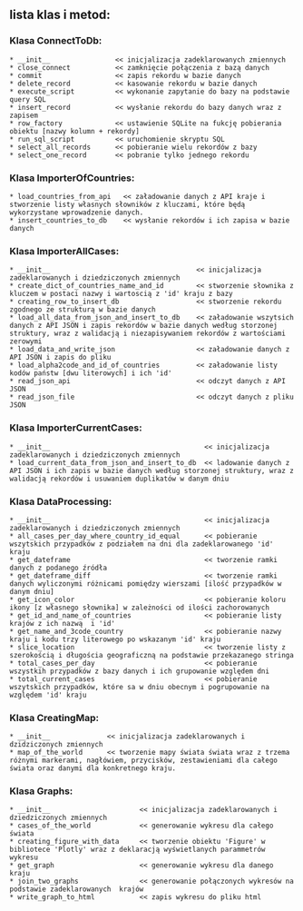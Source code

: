 ## lista klas i metod:


### Klasa ConnectToDb:
	* __init__                << inicjalizacja zadeklarowanych zmiennych 
	* close_connect           << zamknięcie połączenia z bazą danych
	* commit                  << zapis rekordu w bazie danych
	* delete_record           << kasowanie rekordu w bazie danych
	* execute_script          << wykonanie zapytanie do bazy na podstawie query SQL
	* insert_record           << wysłanie rekordu do bazy danych wraz z zapisem
	* row_factory             << ustawienie SQLite na fukcję pobierania obiektu [nazwy kolumn + rekordy]
	* run_sql_script          << uruchomienie skryptu SQL 
	* select_all_records      << pobieranie wielu rekordów z bazy
	* select_one_record       << pobranie tylko jednego rekordu


### Klasa ImporterOfCountries:
	* load_countries_from_api   << załadowanie danych z API kraje i stworzenie listy własnych słowników z kluczami, które będą wykorzystane wprowadzenie danych.
	* insert_countries_to_db    << wysłanie rekordów i ich zapisa w bazie danych 


### Klasa ImporterAllCases:
	* __init__                                    << inicjalizacja zadeklarowanych i dziedziczonych zmiennych 
	* create_dict_of_countries_name_and_id        << stworzenie słownika z kluczem w postaci nazwy i wartoscią z 'id' kraju z bazy
	* creating_row_to_insert_db                   << stworzenie rekordu zgodnego ze strukturą w bazie danych
	* load_all_data_from_json_and_insert_to_db    << załadowanie wszytsich danych z API JSON i zapis rekordów w bazie danych według storzonej struktury, wraz z walidacją i niezapisywaniem rekordów z wartościami zerowymi
	* load_data_and_write_json                    << załadowanie danych z API JSON i zapis do pliku
	* load_alpha2code_and_id_of_countries         << załadowanie listy kodów państw [dwu literowych] i ich 'id'
	* read_json_api                               << odczyt danych z API JSON 
	* read_json_file                              << odczyt danych z pliku JSON 


### Klasa ImporterCurrentCases:
	* __init__                                      << inicjalizacja zadeklarowanych i dziedziczonych zmiennych
	* load_current_data_from_json_and_insert_to_db  << ladowanie danych z API JSON i ich zapis w bazie danych według storzonej struktury, wraz z walidacją rekordów i usuwaniem duplikatów w danym dniu


### Klasa DataProcessing:
	* __init__                                      << inicjalizacja zadeklarowanych i dziedziczonych zmiennych
	* all_cases_per_day_where_country_id_equal      << pobieranie wszytskich przypadków z podziałem na dni dla zadeklarowanego 'id' kraju 
	* get_dateframe                                 << tworzenie ramki danych z podanego źródła
	* get_dateframe_diff                            << tworzenie ramki danych wyliczonymi różnicami pomiędzy wierszami [ilość przypadków w danym dniu] 
	* get_icon_color                                << pobieranie koloru ikony [z własnego słownika] w zależności od ilości zachorowanych 
	* get_id_and_name_of_countries                  << pobieranie listy krajów z ich nazwą  i 'id' 
	* get_name_and_3code_country                    << pobieranie nazwy kraju i kodu trzy literowego po wskazanym 'id' kraju 
	* slice_location                                << tworzenie listy z szerokością i długościa geograficzną na podstawie przekazanego stringa 
	* total_cases_per_day                           << pobieranie wszystkih przypadków z bazy danych i ich grupowanie względem dni
	* total_current_cases                           << pobieranie wszytskich przypadków, które sa w dniu obecnym i pogrupowanie na względem 'id' kraju


### Klasa CreatingMap:
	* __init__              << inicjalizacja zadeklarowanych i dzidziczonych zmiennych
	* map_of_the_world      << tworzenie mapy świata świata wraz z trzema różnymi markerami, nagłówiem, przycisków, zestawieniami dla całego świata oraz danymi dla konkretnego kraju.  


### Klasa Graphs:
	* __init__                      << inicjalizacja zadeklarowanych i dziedziczonych zmiennych
	* cases_of_the_world            << generowanie wykresu dla całego świata
	* creating_figure_with_data     << tworzenie obiektu 'Figure' w bibliotece 'Plotly' wraz z deklaracją wyświetlanych parammetrów wykresu
	* get_graph                     << generowanie wykresu dla danego kraju 
	* join_two_graphs               << generowanie połączonych wykresów na podstawie zadeklarowanych  krajów
	* write_graph_to_html           << zapis wykresu do pliku html
